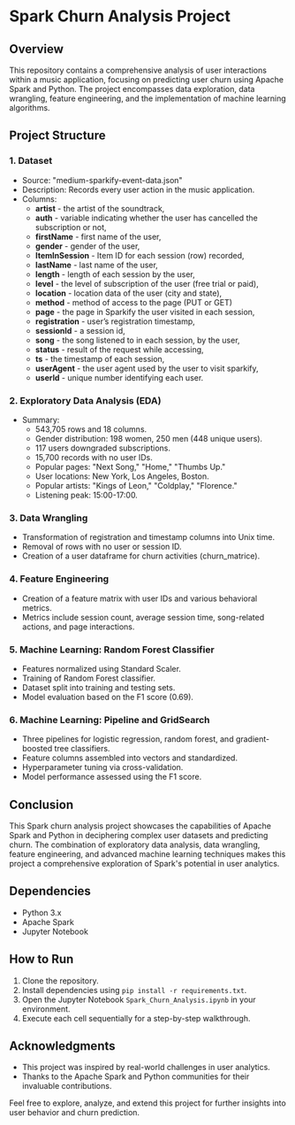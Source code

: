 Spark Churn Analysis Project
============================

Overview
--------

This repository contains a comprehensive analysis of user interactions within a music application, focusing on predicting user churn using Apache Spark and Python. The project encompasses data exploration, data wrangling, feature engineering, and the implementation of machine learning algorithms.

Project Structure
-----------------

### 1\. Dataset

-   Source: "medium-sparkify-event-data.json"
-   Description: Records every user action in the music application.
-   Columns:
    -   **artist** - the artist of the soundtrack,
    -    **auth** - variable indicating whether the user has cancelled the subscription or not,
    -   **firstName** - first name of the user,
    -   **gender** - gender of the user,
    -   **ItemInSession** - Item ID for each session (row) recorded,
    -   **lastName** - last name of the user,
    -   **length** - length of each session by the user,
    -   **level** - the level of subscription of the user (free trial or paid),
    -   **location** - location data of the user (city and state),
    -   **method** - method of access to the page (PUT or GET)
    -   **page** - the page in Sparkify the user visited in each session,
    -   **registration** - user’s registration timestamp,
    -   **sessionId** -  a session id,
    -   **song** - the song listened to in each session, by the user,
    -   **status** - result of the request while accessing,
    -   **ts** - the timestamp of each session,
    -   **userAgent** - the user agent used by the user to visit sparkify,
    -   **userId** - unique number identifying each user.

### 2\. Exploratory Data Analysis (EDA)

-   Summary:
    -   543,705 rows and 18 columns.
    -   Gender distribution: 198 women, 250 men (448 unique users).
    -   117 users downgraded subscriptions.
    -   15,700 records with no user IDs.
    -   Popular pages: "Next Song," "Home," "Thumbs Up."
    -   User locations: New York, Los Angeles, Boston.
    -   Popular artists: "Kings of Leon," "Coldplay," "Florence."
    -   Listening peak: 15:00-17:00.

### 3\. Data Wrangling

-   Transformation of registration and timestamp columns into Unix time.
-   Removal of rows with no user or session ID.
-   Creation of a user dataframe for churn activities (churn_matrice).

### 4\. Feature Engineering

-   Creation of a feature matrix with user IDs and various behavioral metrics.
-   Metrics include session count, average session time, song-related actions, and page interactions.

### 5\. Machine Learning: Random Forest Classifier

-   Features normalized using Standard Scaler.
-   Training of Random Forest classifier.
-   Dataset split into training and testing sets.
-   Model evaluation based on the F1 score (0.69).

### 6\. Machine Learning: Pipeline and GridSearch

-   Three pipelines for logistic regression, random forest, and gradient-boosted tree classifiers.
-   Feature columns assembled into vectors and standardized.
-   Hyperparameter tuning via cross-validation.
-   Model performance assessed using the F1 score.

Conclusion
----------

This Spark churn analysis project showcases the capabilities of Apache Spark and Python in deciphering complex user datasets and predicting churn. The combination of exploratory data analysis, data wrangling, feature engineering, and advanced machine learning techniques makes this project a comprehensive exploration of Spark's potential in user analytics.

Dependencies
------------

-   Python 3.x
-   Apache Spark
-   Jupyter Notebook

How to Run
----------

1.  Clone the repository.
2.  Install dependencies using `pip install -r requirements.txt`.
3.  Open the Jupyter Notebook `Spark_Churn_Analysis.ipynb` in your environment.
4.  Execute each cell sequentially for a step-by-step walkthrough.

Acknowledgments
---------------

-   This project was inspired by real-world challenges in user analytics.
-   Thanks to the Apache Spark and Python communities for their invaluable contributions.

Feel free to explore, analyze, and extend this project for further insights into user behavior and churn prediction.

